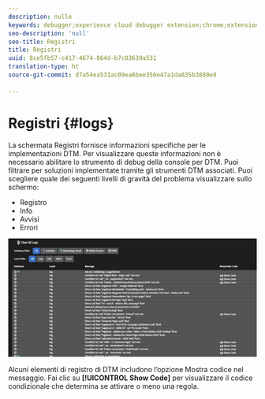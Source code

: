 ```yaml
---
description: nulle
keywords: debugger;experience cloud debugger extension;chrome;extension;logs
seo-description: 'null'
seo-title: Registri
title: Registri
uuid: 8ce5fb57-c417-4674-864d-b7c03639a531
translation-type: ht
source-git-commit: d7a54ea531ac09ea6bee356e47a1da835b3880e8

---
```



# Registri {#logs}

La schermata Registri fornisce informazioni specifiche per le implementazioni DTM. Per visualizzare queste informazioni non è necessario abilitare lo strumento di debug della console per DTM. Puoi filtrare per soluzioni implementate tramite gli strumenti DTM associati. Puoi scegliere quale dei seguenti livelli di gravità del problema visualizzare sullo schermo:

* Registro
* Info
* Avvisi
* Errori

![](assets/logs.jpg)

Alcuni elementi di registro di DTM includono l’opzione Mostra codice nel messaggio. Fai clic su **[!UICONTROL Show Code]** per visualizzare il codice condizionale che determina se attivare o meno una regola.
